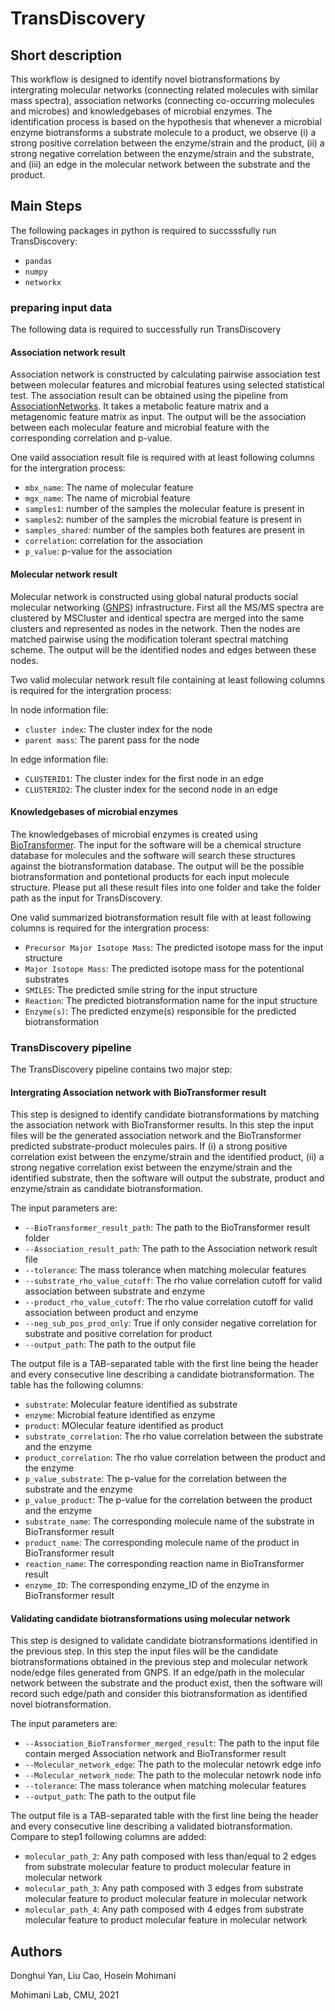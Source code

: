 # TransDiscovery
## Short description
This workflow is designed to identify novel biotransformations by intergrating molecular networks (connecting related molecules with similar mass spectra), association networks (connecting co-occurring molecules and microbes) and knowledgebases of microbial enzymes. The identification process is based on the hypothesis that whenever a microbial enzyme biotransforms a substrate molecule to a product, we observe (i) a strong positive correlation between the enzyme/strain and the product, (ii) a strong negative correlation between the enzyme/strain and the substrate, and (iii) an edge in the molecular network between the substrate and the product.
## Main Steps

The following packages in python is required to succsssfully run TransDiscovery:
* `pandas`
* `numpy`
* `networkx`

### preparing input data
The following data is required to successfully run TransDiscovery
#### Association network result
Association network is constructed by calculating pairwise association test between molecular features and microbial features using selected statistical test. The association result can be obtained using the pipeline from [AssociationNetworks](https://github.com/mohimanilab/AssociationNetworks/blob/master/README.md). It takes a metabolic feature matrix and a metagenomic feature matrix as input. The output will be the association between each molecular feature and microbial feature with the corresponding correlation and p-value. 

One vaild association result file is required with at least following columns for the intergration process:
* `mbx_name`: The name of molecular feature
* `mgx_name`: The name of microbial feature
* `samples1`: number of the samples the molecular feature is present in
* `samples2`: number of the samples the microbial feature is present in
* `samples_shared`: number of the samples both features are present in
* `correlation`: correlation for the association
* `p_value`: p-value for the association


#### Molecular network result
Molecular network is constructed using global natural products social molecular networking ([GNPS](https://gnps.ucsd.edu/ProteoSAFe/static/gnps-splash.jsp)) infrastructure. First all the MS/MS spectra are clustered by MSCluster and identical spectra are merged into the same clusters and represented as nodes in the network. Then the nodes are matched pairwise using the modification tolerant spectral matching scheme. The output will be the identified nodes and edges between these nodes.

Two valid molecular network result file containing at least following columns is required for the intergration process:

In node information file:

* `cluster index`: The cluster index for the node
* `parent mass`: The parent pass for the node

In edge information file:

* `CLUSTERID1`: The cluster index for the first node in an edge
* `CLUSTERID2`: The cluster index for the second node in an edge

#### Knowledgebases of microbial enzymes
The knowledgebases of microbial enzymes is created using [BioTransformer](https://bitbucket.org/djoumbou/biotransformerjar/src/master/). The input for the software will be a chemical structure database for molecules and the software will search these structures against the biotransformation database. The output will be the possible biotransformation and pontetional products for each input molecule structure. Please put all these result files into one folder and take the folder path as the input for TransDiscovery. 

One valid summarized biotransformation result file with at least following columns is required for the intergration process:
* `Precursor Major Isotope Mass`: The predicted isotope mass for the input structure
* `Major Isotope Mass`: The predicted isotope mass for the potentional substrates
* `SMILES`: The predicted smile string for the input structure
* `Reaction`: The predicted biotransformation name for the input structure
* `Enzyme(s)`: The predicted enzyme(s) responsible for the predicted biotransformation

### TransDiscovery pipeline
The TransDiscovery pipeline contains two major step:
#### Intergrating Association network with BioTransformer result
This step is designed to identify candidate biotransformations by matching the association network with BioTransformer results. In this step the input files will be the generated association network and the BioTransformer predicted substrate-product molecules pairs. If (i) a strong positive correlation exist between the enzyme/strain and the identified product, (ii) a strong negative correlation exist between the enzyme/strain and the identified substrate, then the software will output the substrate, product and enzyme/strain as candidate biotransformation. 

The input parameters are:

* `--BioTransformer_result_path`: The path to the BioTransformer result folder
* `--Association_result_path`: The path to the Association network result file
* `--tolerance`: The mass tolerance when matching molecular features
* `--substrate_rho_value_cutoff`: The rho value correlation cutoff for valid association between substrate and enzyme
* `--product_rho_value_cutoff`: The rho value correlation cutoff for valid association between product and enzyme
* `--neg_sub_pos_prod_only`: True if only consider negative correlation for substrate and positive correlation for product
* `--output_path`: The path to the output file

The output file is a TAB-separated table with the first line being the header and every consecutive line describing a candidate biotransformation. The table has the following columns:

* `substrate`: Molecular feature identified as substrate
* `enzyme`: Microbial feature identified as enzyme
* `product`: MOlecular feature identified as product
* `substrate_correlation`: The rho value correlation between the substrate and the enzyme
* `product_correlation`: The rho value correlation between the product and the enzyme
* `p_value_substrate`: The p-value for the correlation between the substrate and the enzyme
* `p_value_product`: The p-value for the correlation between the product and the enzyme
* `substrate_name`: The corresponding molecule name of the substrate in BioTransformer result
* `product_name`: The corresponding molecule name of the product in BioTransformer result
* `reaction_name`: The corresponding reaction name in BioTransformer result
* `enzyme_ID`: The corresponding enzyme_ID of the enzyme in BioTransformer result

#### Validating candidate biotransformations using molecular network
This step is designed to validate candidate biotransformations identified in the previous step. In this step the input files will be the candidate biotransformations obtained in the previous step and molecular network node/edge files generated from GNPS. If an edge/path in the molecular network between the substrate and the product exist, then the software will record such edge/path and consider this biotransformation as identified novel biotransformation. 

The input parameters are:

* `--Association_BioTransformer_merged_result`: The path to the input file contain merged Association network and BioTransformer result
* `--Molecular_network_edge`: The path to the molecular netowrk edge info
* `--Molecular_network_node`: The path to the molecular netowrk node info
* `--tolerance`: The mass tolerance when matching molecular features
* `--output_path`: The path to the output file


The output file is a TAB-separated table with the first line being the header and every consecutive line describing a validated biotransformation. Compare to step1 following columns are added:
* `molecular_path_2`: Any path composed with less than/equal to 2 edges from substrate molecular feature to product molecular feature in molecular network
* `molecular_path_3`: Any path composed with 3 edges from substrate molecular feature to product molecular feature in molecular network
* `molecular_path_4`: Any path composed with 4 edges from substrate molecular feature to product molecular feature in molecular network


## Authors
Donghui Yan, Liu Cao, Hosein Mohimani

Mohimani Lab, CMU, 2021






